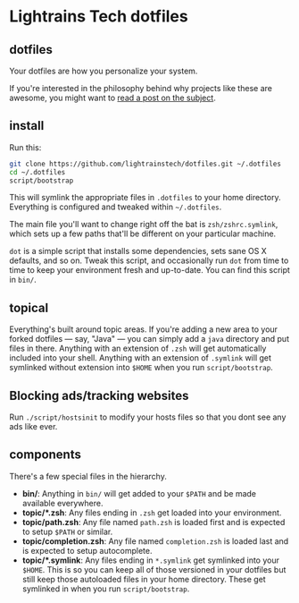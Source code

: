 # Lightrains Tech dotfiles

## dotfiles

Your dotfiles are how you personalize your system.

If you're interested in the philosophy behind why projects like these are
awesome, you might want to [read a post on the
subject](http://zachholman.com/2010/08/dotfiles-are-meant-to-be-forked/).

## install

Run this:

```sh
git clone https://github.com/lightrainstech/dotfiles.git ~/.dotfiles
cd ~/.dotfiles
script/bootstrap
```

This will symlink the appropriate files in `.dotfiles` to your home directory.
Everything is configured and tweaked within `~/.dotfiles`.

The main file you'll want to change right off the bat is `zsh/zshrc.symlink`, which sets up a few paths that'll be different on your particular machine.

`dot` is a simple script that installs some dependencies, sets sane OS X defaults, and so on. Tweak this script, and occasionally run `dot` from time to time to keep your environment fresh and up-to-date. You can find this script in `bin/`.

## topical

Everything's built around topic areas. If you're adding a new area to your forked dotfiles — say, "Java" — you can simply add a `java` directory and put files in there. Anything with an extension of `.zsh` will get automatically included into your shell. Anything with an extension of `.symlink` will get symlinked without extension into `$HOME` when you run `script/bootstrap`.

## Blocking ads/tracking websites
Run `./script/hostsinit` to modify your hosts files so that you dont see any ads like ever. 

## components

There's a few special files in the hierarchy.

  - **bin/**: Anything in `bin/` will get added to your `$PATH` and be made
  available everywhere.
  - **topic/\*.zsh**: Any files ending in `.zsh` get loaded into your
  environment.
  - **topic/path.zsh**: Any file named `path.zsh` is loaded first and is
  expected to setup `$PATH` or similar.
  - **topic/completion.zsh**: Any file named `completion.zsh` is loaded
  last and is expected to setup autocomplete.
  - **topic/\*.symlink**: Any files ending in `*.symlink` get symlinked into
  your `$HOME`. This is so you can keep all of those versioned in your dotfiles
  but still keep those autoloaded files in your home directory. These get
  symlinked in when you run `script/bootstrap`.
